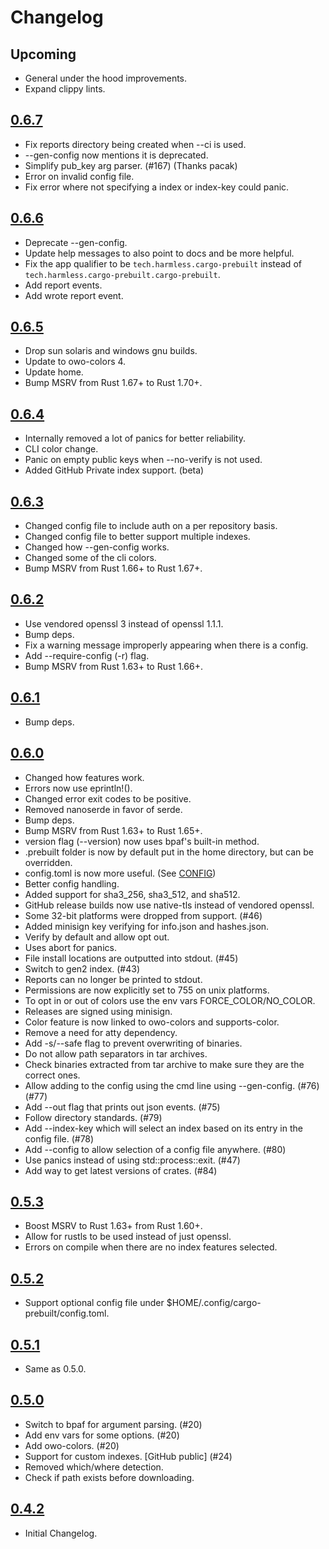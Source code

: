 # Changelog

## Upcoming

- General under the hood improvements.
- Expand clippy lints.

## [0.6.7](https://github.com/cargo-prebuilt/cargo-prebuilt/releases/tag/v0.6.7)

- Fix reports directory being created when --ci is used.
- --gen-config now mentions it is deprecated.
- Simplify pub_key arg parser. (#167) (Thanks pacak)
- Error on invalid config file.
- Fix error where not specifying a index or index-key could panic.

## [0.6.6](https://github.com/cargo-prebuilt/cargo-prebuilt/releases/tag/v0.6.6)

- Deprecate --gen-config.
- Update help messages to also point to docs and be more helpful.
- Fix the app qualifier to be `tech.harmless.cargo-prebuilt` instead of `tech.harmless.cargo-prebuilt.cargo-prebuilt`.
- Add report events.
- Add wrote report event.

## [0.6.5](https://github.com/cargo-prebuilt/cargo-prebuilt/releases/tag/v0.6.5)

- Drop sun solaris and windows gnu builds.
- Update to owo-colors 4.
- Update home.
- Bump MSRV from Rust 1.67+ to Rust 1.70+.

## [0.6.4](https://github.com/cargo-prebuilt/cargo-prebuilt/releases/tag/v0.6.4)

- Internally removed a lot of panics for better reliability.
- CLI color change.
- Panic on empty public keys when --no-verify is not used.
- Added GitHub Private index support. (beta)

## [0.6.3](https://github.com/cargo-prebuilt/cargo-prebuilt/releases/tag/v0.6.3)

- Changed config file to include auth on a per repository basis.
- Changed config file to better support multiple indexes.
- Changed how --gen-config works.
- Changed some of the cli colors.
- Bump MSRV from Rust 1.66+ to Rust 1.67+.

## [0.6.2](https://github.com/cargo-prebuilt/cargo-prebuilt/releases/tag/v0.6.2)

- Use vendored openssl 3 instead of openssl 1.1.1.
- Bump deps.
- Fix a warning message improperly appearing when there is a config.
- Add --require-config (-r) flag.
- Bump MSRV from Rust 1.63+ to Rust 1.66+.

## [0.6.1](https://github.com/cargo-prebuilt/cargo-prebuilt/releases/tag/v0.6.1)

- Bump deps.

## [0.6.0](https://github.com/cargo-prebuilt/cargo-prebuilt/releases/tag/v0.6.0)

- Changed how features work.
- Errors now use eprintln!().
- Changed error exit codes to be positive.
- Removed nanoserde in favor of serde.
- Bump deps.
- Bump MSRV from Rust 1.63+ to Rust 1.65+.
- version flag (--version) now uses bpaf's built-in method.
- .prebuilt folder is now by default put in the home directory, but can be overridden.
- config.toml is now more useful. (See [CONFIG](CONFIG.md))
- Better config handling.
- Added support for sha3_256, sha3_512, and sha512.
- GitHub release builds now use native-tls instead of vendored openssl.
- Some 32-bit platforms were dropped from support. (#46)
- Added minisign key verifying for info.json and hashes.json.
- Verify by default and allow opt out.
- Uses abort for panics.
- File install locations are outputted into stdout. (#45)
- Switch to gen2 index. (#43)
- Reports can no longer be printed to stdout.
- Permissions are now explicitly set to 755 on unix platforms.
- To opt in or out of colors use the env vars FORCE_COLOR/NO_COLOR.
- Releases are signed using minisign.
- Color feature is now linked to owo-colors and supports-color.
- Remove a need for atty dependency.
- Add -s/--safe flag to prevent overwriting of binaries.
- Do not allow path separators in tar archives.
- Check binaries extracted from tar archive to make sure they are the correct ones.
- Allow adding to the config using the cmd line using --gen-config. (#76) (#77)
- Add --out flag that prints out json events. (#75)
- Follow directory standards. (#79)
- Add --index-key which will select an index based on its entry in the config file.
  (#78)
- Add --config to allow selection of a config file anywhere. (#80)
- Use panics instead of using std::process::exit. (#47)
- Add way to get latest versions of crates. (#84)

## [0.5.3](https://github.com/cargo-prebuilt/cargo-prebuilt/releases/tag/v0.5.3)

- Boost MSRV to Rust 1.63+ from Rust 1.60+.
- Allow for rustls to be used instead of just openssl.
- Errors on compile when there are no index features selected.

## [0.5.2](https://github.com/cargo-prebuilt/cargo-prebuilt/releases/tag/v0.5.2)

- Support optional config file under $HOME/.config/cargo-prebuilt/config.toml.

## [0.5.1](https://github.com/cargo-prebuilt/cargo-prebuilt/releases/tag/v0.5.1)

- Same as 0.5.0.

## [0.5.0](https://github.com/cargo-prebuilt/cargo-prebuilt/releases/tag/v0.5.0)

- Switch to bpaf for argument parsing. (#20)
- Add env vars for some options. (#20)
- Add owo-colors. (#20)
- Support for custom indexes. [GitHub public] (#24)
- Removed which/where detection.
- Check if path exists before downloading.

## [0.4.2](https://github.com/cargo-prebuilt/cargo-prebuilt/releases/tag/v0.4.2)

- Initial Changelog.
